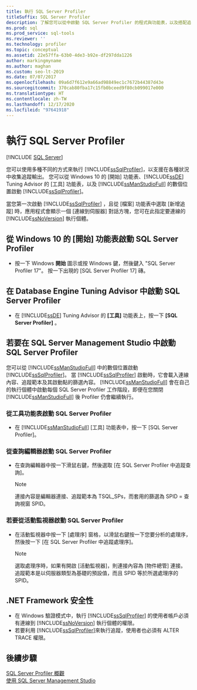 ```yaml
---
title: 執行 SQL Server Profiler
titleSuffix: SQL Server Profiler
description: 了解您可以從中啟動 SQL Server Profiler 的程式與功能表，以及搭配追蹤輸出使用的連線內容、範本與篩選。
ms.prod: sql
ms.prod_service: sql-tools
ms.reviewer: ''
ms.technology: profiler
ms.topic: conceptual
ms.assetid: 22e57ffa-63b0-4de3-b92e-df297dda1226
author: markingmyname
ms.author: maghan
ms.custom: seo-lt-2019
ms.date: 07/07/2017
ms.openlocfilehash: 09a6d7f612e9a66ad98849ec1c7672b44387d43e
ms.sourcegitcommit: 370cab80fba17c15fb0bceed9f80cb099017e000
ms.translationtype: HT
ms.contentlocale: zh-TW
ms.lasthandoff: 12/17/2020
ms.locfileid: "97641918"
---
```

# <a name="run-sql-server-profiler"></a>執行 SQL Server Profiler

 [!INCLUDE [SQL Server](../../includes/applies-to-version/sqlserver.md)]

您可以使用多種不同的方式來執行 [!INCLUDE[ssSqlProfiler](../../includes/sssqlprofiler-md.md)]，以支援在各種狀況中收集追蹤輸出。 您可以從 Windows 10 的 [開始] 功能表、[!INCLUDE[ssDE](../../includes/ssde-md.md)] Tuning Advisor 的 [工具] 功能表，以及 [!INCLUDE[ssManStudioFull](../../includes/ssmanstudiofull-md.md)] 的數個位置啟動 [!INCLUDE[ssSqlProfiler](../../includes/sssqlprofiler-md.md)]。  
  
當您第一次啟動 [!INCLUDE[ssSqlProfiler](../../includes/sssqlprofiler-md.md)] ，且從 [檔案] 功能表中選取 [新增追蹤] 時，應用程式會顯示一個 [連線到伺服器] 對話方塊，您可在此指定要連線的 [!INCLUDE[ssNoVersion](../../includes/ssnoversion-md.md)] 執行個體。  
## <a name="to-start-sql-server-profiler-from-the-windows-10-start-menu"></a>從 Windows 10 的 [開始] 功能表啟動 SQL Server Profiler  
-  按一下 Windows **開始** 圖示或按 Windows 鍵，然後鍵入 "SQL Server Profiler 17"。 按一下出現的 [SQL Server Profiler 17] 磚。   

## <a name="to-start-sql-server-profiler-in-database-engine-tuning-advisor"></a>在 Database Engine Tuning Advisor 中啟動 SQL Server Profiler  
-  在 [!INCLUDE[ssDE](../../includes/ssde-md.md)] Tuning Advisor 的 **[工具]** 功能表上，按一下 **[SQL Server Profiler]** 。  

## <a name="to-start-sql-server-profiler-in-sql-server-management-studio"></a>若要在 SQL Server Management Studio 中啟動 SQL Server Profiler  
 您可以從 [!INCLUDE[ssManStudioFull](../../includes/ssmanstudiofull-md.md)] 中的數個位置啟動 [!INCLUDE[ssSqlProfiler](../../includes/sssqlprofiler-md.md)]。 當 [!INCLUDE[ssSqlProfiler](../../includes/sssqlprofiler-md.md)] 啟動時，它會載入連線內容、追蹤範本及其啟動點的篩選內容。 [!INCLUDE[ssManStudioFull](../../includes/ssmanstudiofull-md.md)] 會在自己的執行個體中啟動每個 SQL Server Profiler 工作階段，即便在您關閉 [!INCLUDE[ssManStudioFull](../../includes/ssmanstudiofull-md.md)] 後 Profiler 仍會繼續執行。  
### <a name="to-start-sql-server-profiler-from-the-tools-menu"></a>從工具功能表啟動 SQL Server Profiler  
-  在 [!INCLUDE[ssManStudioFull](../../includes/ssmanstudiofull-md.md)] [工具] 功能表中，按一下 [SQL Server Profiler]。  

### <a name="to-start-sql-server-profiler-from-the-query-editor"></a>從查詢編輯器啟動 SQL Server Profiler  
- 在查詢編輯器中按一下滑鼠右鍵，然後選取 [在 SQL Server Profiler 中追蹤查詢]。  

  > [!NOTE]  
  >  連接內容是編輯器連接、追蹤範本為 TSQL_SPs，而套用的篩選為 SPID = 查詢視窗 SPID。  
    
### <a name="to-start-sql-server-profiler-from-activity-monitor"></a>若要從活動監視器啟動 SQL Server Profiler  
- 在活動監視器中按一下 [處理序] 窗格，以滑鼠右鍵按一下您要分析的處理序，然後按一下 [在 SQL Server Profiler 中追蹤處理序]。  

    > [!NOTE]  
    >  選取處理序時，如果有開啟 [活動監視器]，則連接內容為 [物件總管] 連接。 追蹤範本是以伺服器類型為基礎的預設值，而且 SPID 等於所選處理序的 SPID。  
    
## <a name="net-framework-security"></a>.NET Framework 安全性  
- 在 Windows 驗證模式中，執行 [!INCLUDE[ssSqlProfiler](../../includes/sssqlprofiler-md.md)] 的使用者帳戶必須有連線到 [!INCLUDE[ssNoVersion](../../includes/ssnoversion-md.md)] 執行個體的權限。  
- 若要利用 [!INCLUDE[ssSqlProfiler](../../includes/sssqlprofiler-md.md)]來執行追蹤，使用者也必須有 ALTER TRACE 權限。  

## <a name="next-steps"></a>後續步驟  
 [SQL Server Profiler 概觀](../../tools/sql-server-profiler/sql-server-profiler.md)   
 [使用 SQL Server Management Studio](../../ssms/sql-server-management-studio-ssms.md)